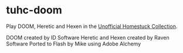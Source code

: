 # tuhc-doom
 Play DOOM, Heretic and Hexen in the [Unofficial Homestuck Collection](https://github.com/Bambosh/unofficial-homestuck-collection).
 
 DOOM created by ID Software
 Heretic and Hexen created by Raven Software
 Ported to Flash by Mike using Adobe Alchemy
